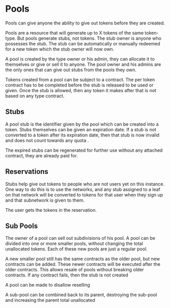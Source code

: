 # Pools

Pools can give anyone the ability to give out tokens before they are created.

Pools are a resource that will generate up to X tokens of the same token-type.
But pools generate stubs, not tokens.
The stub owner is anyone who possesses the stub.
The stub can be automatically or manually redeemed for a new token which the stub owner will now own.

A pool is created by the type owner or his admin, they can allocate it to themselves or give or sell it to anyone.
The pool owner and his admins are the only ones that can give out stubs from the pools they own.

Tokens created from a pool can be subject to a contract. The per token contract has to be completed before the stub
is released to be used or given.
Once the stub is allowed, then any token it makes after that is not based on any type contract.

## Stubs
A pool stub is the identifier given by the pool which can be created into a token.
Stubs themselves can be given an expiration date.
If a stub is not converted to a token after its expiration date, 
then that stub is now invalid and does not count towards any quota .

The expired stubs can be regenerated for further use without any attached contract, they are already paid for.

## Reservations

Stubs help give out tokens to people who are not users yet on this instance.
One way to do this is to use the networks, and any stub assigned to a leaf on that network will be converted
to tokens for that user when they sign up and that subnetwork is given to them.

The user gets the tokens in the reservation.

## Sub Pools

The owner of a pool can sell out subdivisions of his pool.
A pool can be divided into one or more smaller pools, without changing the total unallocated tokens.
Each of these new pools are just a regular pool.

A new smaller pool still has the same contracts as the older pool, but new contracts can be added. 
These newer contracts will be executed after the older contracts.
This allows resale of pools without breaking older contracts.
If any contract fails, then the stub is not created

A pool can be made to disallow reselling

A sub-pool can be combined back to its parent, destroying the sub-pool and increasing the parent total unallocated

